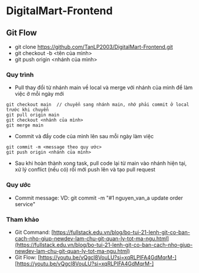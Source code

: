 # DigitalMart-Frontend

## Git Flow
- git clone https://github.com/TanLP2003/DigitalMart-Frontend.git
- git checkout -b <tên của mình>
- git push origin <nhánh của mình>

### Quy trình
- Pull thay đổi từ nhánh main về local và merge với nhánh của mình để làm việc ở mỗi ngày mới
```
git checkout main  // chuyển sang nhánh main, nhớ phải commit ở local trước khi chuyển
git pull origin main
git checkout <nhánh của mình>
git merge main
```
- Commit và đẩy code của mình lên sau mỗi ngày làm việc
```
git commit -m <message theo quy ước>
git push origin <nhánh của mình>
```
- Sau khi hoàn thành xong task, pull code lại từ main vào nhánh hiện tại, xử lý conflict (nếu có) rồi mới push lên và tạo pull request

### Quy ước
- Commit message: <issue number> <name> <message>
VD: git commit -m "#1 nguyen_van_a update order service"

### Tham khảo
- Git Command: [https://fullstack.edu.vn/blog/bo-tui-21-lenh-git-co-ban-cach-nho-giup-newdev-lam-chu-git-quan-ly-tot-ma-ngu.html](https://fullstack.edu.vn/blog/bo-tui-21-lenh-git-co-ban-cach-nho-giup-newdev-lam-chu-git-quan-ly-tot-ma-ngu.html)
- Git Flow: [https://youtu.be/vQgcl8VouLU?si=xqRLPIFA4GdMqrM-][https://youtu.be/vQgcl8VouLU?si=xqRLPIFA4GdMqrM-]